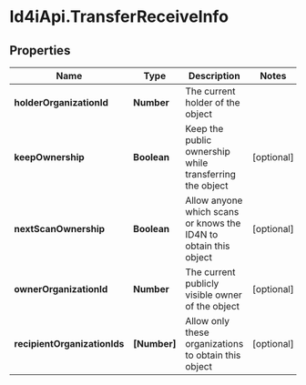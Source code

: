 # Id4iApi.TransferReceiveInfo

## Properties
Name | Type | Description | Notes
------------ | ------------- | ------------- | -------------
**holderOrganizationId** | **Number** | The current holder of the object | 
**keepOwnership** | **Boolean** | Keep the public ownership while transferring the object | [optional] 
**nextScanOwnership** | **Boolean** | Allow anyone which scans or knows the ID4N to obtain this object | [optional] 
**ownerOrganizationId** | **Number** | The current publicly visible owner of the object | [optional] 
**recipientOrganizationIds** | **[Number]** | Allow only these organizations to obtain this object | [optional] 


